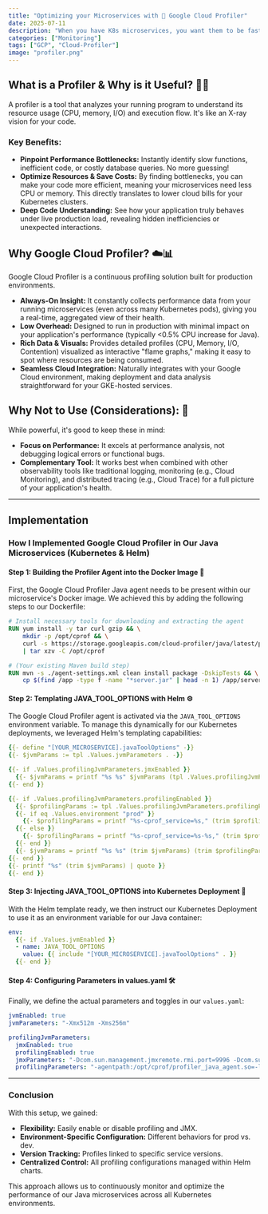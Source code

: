 ```yaml
---
title: "Optimizing your Microservices with 🚀 Google Cloud Profiler"
date: 2025-07-11
description: "When you have K8s microservices, you want them to be fast, efficient, and cost-effective. But how do you know exactly where your code is spending its time or consuming resources? That's where a profiler comes in."
categories: ["Monitoring"]
tags: ["GCP", "Cloud-Profiler"]
image: "profiler.png"
---
```


## What is a Profiler & Why is it Useful? 🕵️‍♂️

A profiler is a tool that analyzes your running program to understand its resource usage (CPU, memory, I/O) and execution flow. It's like an X-ray vision for your code.

### Key Benefits:

- **Pinpoint Performance Bottlenecks:** Instantly identify slow functions, inefficient code, or costly database queries. No more guessing!
- **Optimize Resources & Save Costs:** By finding bottlenecks, you can make your code more efficient, meaning your microservices need less CPU or memory. This directly translates to lower cloud bills for your Kubernetes clusters.
- **Deep Code Understanding:** See how your application truly behaves under live production load, revealing hidden inefficiencies or unexpected interactions.

## Why Google Cloud Profiler? ☁️📊

Google Cloud Profiler is a continuous profiling solution built for production environments.

- **Always-On Insight:** It constantly collects performance data from your running microservices (even across many Kubernetes pods), giving you a real-time, aggregated view of their health.
- **Low Overhead:** Designed to run in production with minimal impact on your application's performance (typically <0.5% CPU increase for Java).
- **Rich Data & Visuals:** Provides detailed profiles (CPU, Memory, I/O, Contention) visualized as interactive "flame graphs," making it easy to spot where resources are being consumed.
- **Seamless Cloud Integration:** Naturally integrates with your Google Cloud environment, making deployment and data analysis straightforward for your GKE-hosted services.

## Why Not to Use (Considerations): 🤔

While powerful, it's good to keep these in mind:

- **Focus on Performance:** It excels at performance analysis, not debugging logical errors or functional bugs.
- **Complementary Tool:** It works best when combined with other observability tools like traditional logging, monitoring (e.g., Cloud Monitoring), and distributed tracing (e.g., Cloud Trace) for a full picture of your application's health.

---

## Implementation

### How I Implemented Google Cloud Profiler in Our Java Microservices (Kubernetes & Helm)

#### Step 1: Building the Profiler Agent into the Docker Image 🐳

First, the Google Cloud Profiler Java agent needs to be present within our microservice's Docker image. We achieved this by adding the following steps to our Dockerfile:

```dockerfile
# Install necessary tools for downloading and extracting the agent
RUN yum install -y tar curl gzip && \
    mkdir -p /opt/cprof && \
    curl -s https://storage.googleapis.com/cloud-profiler/java/latest/profiler_java_agent.tar.gz \
    | tar xzv -C /opt/cprof

# (Your existing Maven build step)
RUN mvn -s ./agent-settings.xml clean install package -DskipTests && \
    cp $(find /app -type f -name "*server.jar" | head -n 1) /app/server.jar
```

#### Step 2: Templating JAVA_TOOL_OPTIONS with Helm ⚙️

The Google Cloud Profiler agent is activated via the `JAVA_TOOL_OPTIONS` environment variable. To manage this dynamically for our Kubernetes deployments, we leveraged Helm's templating capabilities:

```yaml
{{- define "[YOUR_MICROSERVICE].javaToolOptions" -}}
{{- $jvmParams := tpl .Values.jvmParameters . -}}

{{- if .Values.profilingJvmParameters.jmxEnabled }}
  {{- $jvmParams = printf "%s %s" $jvmParams (tpl .Values.profilingJvmParameters.jmxParameters .) }}
{{- end }}

{{- if .Values.profilingJvmParameters.profilingEnabled }}
  {{- $profilingParams := tpl .Values.profilingJvmParameters.profilingParameters . -}}
  {{- if eq .Values.environment "prod" }}
    {{- $profilingParams = printf "%s-cprof_service=%s," (trim $profilingParams) (include "[YOUR_MICROSERVICE].fullname" .) }}
  {{- else }}
    {{- $profilingParams = printf "%s-cprof_service=%s-%s," (trim $profilingParams) (include "[YOUR_MICROSERVICE].fullname" .) .Values.environment }}
  {{- end }}
  {{- $jvmParams = printf "%s %s" (trim $jvmParams) (trim $profilingParams) }}
{{- end }}
{{- printf "%s" (trim $jvmParams) | quote }}
{{- end }}
```

#### Step 3: Injecting JAVA_TOOL_OPTIONS into Kubernetes Deployment 🚀

With the Helm template ready, we then instruct our Kubernetes Deployment to use it as an environment variable for our Java container:

```yaml
env:
  {{- if .Values.jvmEnabled }}
  - name: JAVA_TOOL_OPTIONS
    value: {{ include "[YOUR_MICROSERVICE].javaToolOptions" . }}
  {{- end }}
```

#### Step 4: Configuring Parameters in values.yaml 🛠️

Finally, we define the actual parameters and toggles in our `values.yaml`:

```yaml
jvmEnabled: true
jvmParameters: "-Xmx512m -Xms256m"

profilingJvmParameters:
  jmxEnabled: true
  profilingEnabled: true
  jmxParameters: "-Dcom.sun.management.jmxremote.rmi.port=9996 -Dcom.sun.management.jmxremote.port=9996 -Dcom.sun.management.jmxremote=true -Dcom.sun.management.jmxremote.authenticate=false -Dcom.sun.management.jmxremote.ssl=false -Djava.rmi.server.hostname=127.0.0.1"
  profilingParameters: "-agentpath:/opt/cprof/profiler_java_agent.so=-logtostderr,-cprof_enable_heap_sampling=true,-cprof_service_version={{ .Values.image.tag }},-cprof_project_id={{ .Values.ServiceProjectid }},"
```

---

### Conclusion

With this setup, we gained:

- **Flexibility:** Easily enable or disable profiling and JMX.
- **Environment-Specific Configuration:** Different behaviors for prod vs. dev.
- **Version Tracking:** Profiles linked to specific service versions.
- **Centralized Control:** All profiling configurations managed within Helm charts.

This approach allows us to continuously monitor and optimize the performance of our Java microservices across all Kubernetes environments.
```
